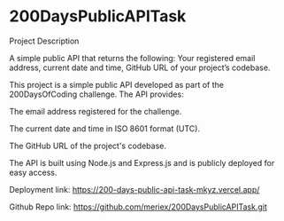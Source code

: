 # 200DaysPublicAPITask
Project Description

A simple public API that returns the following: Your registered email address, current date and time,  GitHub URL of your project’s codebase.

This project is a simple public API developed as part of the 200DaysOfCoding challenge. The API provides:

The email address registered for the challenge.

The current date and time in ISO 8601 format (UTC).

The GitHub URL of the project's codebase.

The API is built using Node.js and Express.js and is publicly deployed for easy access.

Deployment link: https://200-days-public-api-task-mkyz.vercel.app/

Github Repo link: https://github.com/meriex/200DaysPublicAPITask.git
